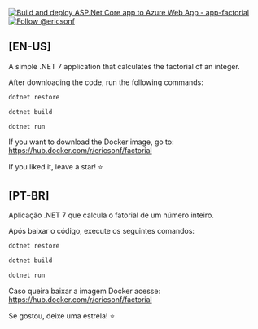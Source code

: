 [![Build and deploy ASP.Net Core app to Azure Web App - app-factorial](https://github.com/ericsonf/Factorial/actions/workflows/main_app-factorial.yml/badge.svg)](https://github.com/ericsonf/Factorial/actions/workflows/main_app-factorial.yml) &nbsp;
<a href="https://twitter.com/intent/follow?screen_name=ericsonf">
  <img src="https://img.shields.io/twitter/follow/ericsonf.svg?label=Follow%20@ericsonf" alt="Follow @ericsonf" />
</a>

## [EN-US]
A simple .NET 7 application that calculates the factorial of an integer.

After downloading the code, run the following commands:
```powershell
dotnet restore

dotnet build

dotnet run
```

If you want to download the Docker image, go to: https://hub.docker.com/r/ericsonf/factorial

If you liked it, leave a star! :star:

## [PT-BR]
Aplicação .NET 7 que calcula o fatorial de um número inteiro.

Após baixar o código, execute os seguintes comandos: 
```powershell
dotnet restore

dotnet build

dotnet run
```

Caso queira baixar a imagem Docker acesse: https://hub.docker.com/r/ericsonf/factorial

Se gostou, deixe uma estrela! :star:
